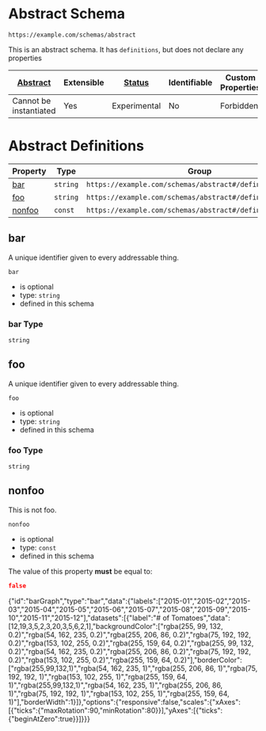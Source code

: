 # Abstract Schema

```
https://example.com/schemas/abstract
```

This is an abstract schema. It has `definitions`, but does not declare any properties

| [Abstract](../abstract.md) | Extensible | [Status](../status.md) | Identifiable | Custom Properties | Additional Properties | Defined In |
|----------------------------|------------|------------------------|--------------|-------------------|-----------------------|------------|
| Cannot be instantiated | Yes | Experimental | No | Forbidden | Permitted | [abstract.schema.json](abstract.schema.json) |

# Abstract Definitions

| Property | Type | Group |
|----------|------|-------|
| [bar](#bar) | `string` | `https://example.com/schemas/abstract#/definitions/second` |
| [foo](#foo) | `string` | `https://example.com/schemas/abstract#/definitions/first` |
| [nonfoo](#nonfoo) | `const` | `https://example.com/schemas/abstract#/definitions/first` |

## bar

A unique identifier given to every addressable thing.

`bar`
* is optional
* type: `string`
* defined in this schema

### bar Type


`string`






## foo

A unique identifier given to every addressable thing.

`foo`
* is optional
* type: `string`
* defined in this schema

### foo Type


`string`






## nonfoo

This is not foo.

`nonfoo`
* is optional
* type: `const`
* defined in this schema

The value of this property **must** be equal to:

```json
false
```



<Chart>{"id":"barGraph","type":"bar","data":{"labels":["2015-01","2015-02","2015-03","2015-04","2015-05","2015-06","2015-07","2015-08","2015-09","2015-10","2015-11","2015-12"],"datasets":[{"label":"# of Tomatoes","data":[12,19,3,5,2,3,20,3,5,6,2,1],"backgroundColor":["rgba(255, 99, 132, 0.2)","rgba(54, 162, 235, 0.2)","rgba(255, 206, 86, 0.2)","rgba(75, 192, 192, 0.2)","rgba(153, 102, 255, 0.2)","rgba(255, 159, 64, 0.2)","rgba(255, 99, 132, 0.2)","rgba(54, 162, 235, 0.2)","rgba(255, 206, 86, 0.2)","rgba(75, 192, 192, 0.2)","rgba(153, 102, 255, 0.2)","rgba(255, 159, 64, 0.2)"],"borderColor":["rgba(255,99,132,1)","rgba(54, 162, 235, 1)","rgba(255, 206, 86, 1)","rgba(75, 192, 192, 1)","rgba(153, 102, 255, 1)","rgba(255, 159, 64, 1)","rgba(255,99,132,1)","rgba(54, 162, 235, 1)","rgba(255, 206, 86, 1)","rgba(75, 192, 192, 1)","rgba(153, 102, 255, 1)","rgba(255, 159, 64, 1)"],"borderWidth":1}]},"options":{"responsive":false,"scales":{"xAxes":[{"ticks":{"maxRotation":90,"minRotation":80}}],"yAxes":[{"ticks":{"beginAtZero":true}}]}}}</Chart>